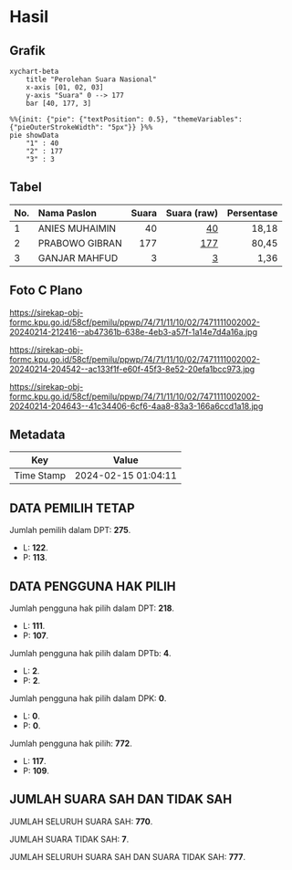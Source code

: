 # Hasil

## Grafik

```mermaid
xychart-beta
    title "Perolehan Suara Nasional"
    x-axis [01, 02, 03]
    y-axis "Suara" 0 --> 177
    bar [40, 177, 3]
```

```mermaid
%%{init: {"pie": {"textPosition": 0.5}, "themeVariables": {"pieOuterStrokeWidth": "5px"}} }%%
pie showData
    "1" : 40
    "2" : 177
    "3" : 3
```

## Tabel

| No. | Nama Paslon    | Suara | Suara (raw) | Persentase |
|:--- |:-------------- | -----:| -----------:| ----------:|
| 1   | ANIES MUHAIMIN | 40    | [40][p-1]   | 18,18      |
| 2   | PRABOWO GIBRAN | 177   | [177][p-2]  | 80,45      |
| 3   | GANJAR MAHFUD  | 3     | [3][p-3]    | 1,36       |


[p-1]: https://github.com/gigit-pemilu/pemilu-2024/blob/main/pilpres/hitung-suara/sub/74-sulawesi-tenggara/sub/71-kota-kendari/sub/11-nambo/sub/1002-petoaha/sub/002-tps/sub/paslon-1.txt
[p-2]: https://github.com/gigit-pemilu/pemilu-2024/blob/main/pilpres/hitung-suara/sub/74-sulawesi-tenggara/sub/71-kota-kendari/sub/11-nambo/sub/1002-petoaha/sub/002-tps/sub/paslon-2.txt
[p-3]: https://github.com/gigit-pemilu/pemilu-2024/blob/main/pilpres/hitung-suara/sub/74-sulawesi-tenggara/sub/71-kota-kendari/sub/11-nambo/sub/1002-petoaha/sub/002-tps/sub/paslon-3.txt

## Foto C Plano

https://sirekap-obj-formc.kpu.go.id/58cf/pemilu/ppwp/74/71/11/10/02/7471111002002-20240214-212416--ab47361b-638e-4eb3-a57f-1a14e7d4a16a.jpg

https://sirekap-obj-formc.kpu.go.id/58cf/pemilu/ppwp/74/71/11/10/02/7471111002002-20240214-204542--ac133f1f-e60f-45f3-8e52-20efa1bcc973.jpg

https://sirekap-obj-formc.kpu.go.id/58cf/pemilu/ppwp/74/71/11/10/02/7471111002002-20240214-204643--41c34406-6cf6-4aa8-83a3-166a6ccd1a18.jpg


## Metadata

| Key        | Value               |
| ---------- | ------------------- |
| Time Stamp | 2024-02-15 01:04:11 |


## DATA PEMILIH TETAP

Jumlah pemilih dalam DPT: **275**.
 * L: **122**.
 * P: **113**.

## DATA PENGGUNA HAK PILIH

Jumlah pengguna hak pilih dalam DPT: **218**.
 * L: **111**.
 * P: **107**.

Jumlah pengguna hak pilih dalam DPTb: **4**.
 * L: **2**.
 * P: **2**.

Jumlah pengguna hak pilih dalam DPK: **0**.
 * L: **0**.
 * P: **0**.

Jumlah pengguna hak pilih: **772**.
 * L: **117**.
 * P: **109**.

## JUMLAH SUARA SAH DAN TIDAK SAH

JUMLAH SELURUH SUARA SAH: **770**.

JUMLAH SUARA TIDAK SAH: **7**.

JUMLAH SELURUH SUARA SAH DAN SUARA TIDAK SAH: **777**.


